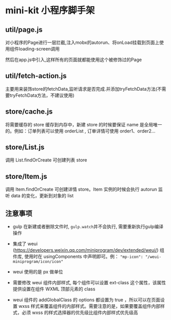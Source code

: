 # mini-kit 小程序脚手架

## util/page.js

对小程序的Page进行一层拦截,注入mobx的autorun、将onLoad挂载到页面上使用组件loading-screen调用

然后在app.js中引入,这样所有的页面就都能使用这个被修饰过的Page

## util/fetch-action.js

主要用来装饰store的fetchData,监听请求是否完成.并添加tryFetchData方法(不需要tryFetchData方法，不建议使用)

## store/cache.js

将需要缓存的 store 缓存到内存中，新建 store 的时候要保证 name 是全局唯一的。例如：订单列表可以使用 orderList , 订单详情可使用 order1、order2...

## store/List.js

调用 List.findOrCreate 可创建列表 store

## store/Item.js

调用 Item.findOrCreate 可创建详情 store。Item 实例的时候会执行 autorun 监听 data 的变化，更新到对象的 list

## 注意事项

- gulp 在新建或者删除文件时, `gulp.watch`并不会执行, 需要重新执行gulp编译操作

- 集成了 weui (https://developers.weixin.qq.com/miniprogram/dev/extended/weui/) 组件库, 使用时在 usingComponents 中声明即可。例： `"mp-icon": "/weui-miniprogram/icon/icon"`

- weui 使用的是 px 做单位

- 需要修改 weui 组件内部样式, 每个组件可以设置 ext-class 这个属性，该属性提供设置在组件 WXML 顶部元素的 class

- weui 组件的 addGlobalClass 的 options 都设置为 true ，所以可以在页面设置 wxss 样式来覆盖组件的内部样式。需要注意的是，如果要覆盖组件内部样式，必须 wxss 的样式选择器的优先级比组件内部样式优先级高
